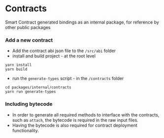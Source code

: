 # Contracts

Smart Contract generated bindings as an internal package, for reference by other public packages

### Add a new contract

- Add the contract abi json file to the `/src/abi` folder
- install and build project - at the root level

```shell
yarn install
yarn build
```

- run the `generate-types` script - in the `/contracts` folder

```shell
cd packages/internal/contracts
yarn run generate-types
```

### Including bytecode

- In order to generate all required methods to interface with the contracts, such as `attach`, the bytecode is required in the raw input files.
- Having the bytecode is also required for contract deployment functionality.
